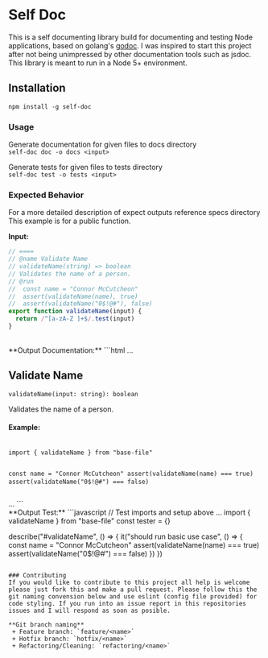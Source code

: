 # Self Doc

This is a self documenting library build for documenting and testing Node applications, based on golang's [godoc](https://godoc.org/golang.org/x/tools/cmd/godoc). I was inspired to start this project after not being unimpressed by other documentation tools such as jsdoc. This library is meant to run in a Node 5+ environment.

## Installation

`npm install -g self-doc`


### Usage
Generate documentation for given files to docs directory
<br>
`self-doc doc -o docs <input>`

Generate tests for given files to tests directory
<br>
`self-doc test -o tests <input>`


### Expected Behavior
For a more detailed description of expect outputs reference specs directory
<br>
This example is for a public function.

**Input:**
```javascript
// ====
// @name Validate Name
// validateName(string) => boolean
// Validates the name of a person.
// @run
//  const name = "Connor McCutcheon"
//  assert(validateName(name), true)
//  assert(validateName("0$!@#"), false)
export function validateName(input) {
  return /^[a-zA-Z ]+$/.test(input)
}
```

<br>
**Output Documentation:**
```html
...
<section id="validateName">
  <h2>Validate Name</h2>
  <code>validateName(input: string): boolean</code>
  <p>
    Validates the name of a person.
  </p>
  <h4>Example:</h4>
  <pre>
    <code>
import { validateName } from "base-file"

const name = "Connor McCutcheon"
assert(validateName(name) === true)
assert(validateName("0$!@#") === false)
    </code>
  </pre>
</section>
...
```

<br>
**Output Test:**
```javascript
// Test imports and setup above ...
import { validateName } from "base-file"
const tester = {}

describe("#validateName", () => {
  it("should run basic use case", () => {
    const name = "Connor McCutcheon"
    assert(validateName(name) === true)
    assert(validateName("0$!@#") === false)
  })
})
```

### Contributing
If you would like to contribute to this project all help is welcome please just fork this and make a pull request. Please follow this the git naming convension below and use eslint (config file provided) for code styling. If you run into an issue report in this repositories issues and I will respond as soon as posible.

**Git branch naming**
 + Feature branch: `feature/<name>`
 + Hotfix branch: `hotfix/<name>`
 + Refactoring/Cleaning: `refactoring/<name>`
